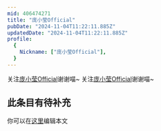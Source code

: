 ```yaml
---
mid: 406474271
title: "庞小莹Official"
pubDate: "2024-11-04T11:22:11.885Z"
updatedDate: "2024-11-04T11:22:11.885Z"
profile:
  {
    Nickname: ["庞小莹Official"],
  }
---
```


关注[庞小莹Official](https://space.bilibili.com/406474271)谢谢喵~ 关注[庞小莹Official](https://space.bilibili.com/406474271)谢谢喵~

## 此条目有待补充
你可以在[这里](https://github.com/Yuhanawa/VTuber.ICU-Content/edit/master/v/庞小莹Official/index.md)编辑本文
